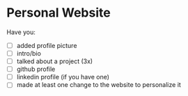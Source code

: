 # Personal Website

Have you:

- [ ] added profile picture
- [ ] intro/bio
- [ ] talked about a project (3x)
- [ ] github profile
- [ ] linkedin profile (if you have one)
- [ ] made at least one change to the website to personalize it
